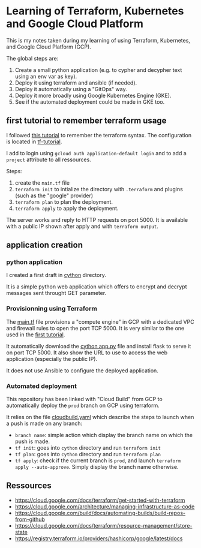 # Learning of Terraform, Kubernetes and Google Cloud Platform

This is my notes taken during my learning of using Terraform, Kubernetes, and Google Cloud Platform (GCP).

The global steps are:

1. Create a small python application (e.g. to cypher and decypher text using an env var as key).
1. Deploy it using terraform and ansible (if needed).
1. Deploy it automatically using a "GitOps" way.
1. Deploy it more broadly using Google Kubernetes Engine (GKE).
1. See if the automated deployment could be made in GKE too.

## first tutorial to remember terraform usage

I followed [this tutorial](https://cloud.google.com/docs/terraform/get-started-with-terraform?hl=fr) to remember the terraform syntax.
The configuration is located in [tf-tutorial](./tf-tutorial).

I add to login using `gcloud auth application-default login` and to add a `project` attribute to all ressources.

Steps:

1. create the `main.tf` file
1. `terraform init` to intialize the directory with `.terraform` and plugins (such as the "google" provider)
1. `terraform plan` to plan the deployment.
1. `terraform apply` to apply the deployment.

The server works and reply to HTTP requests on port 5000.
It is available with a public IP shown after apply and with `terraform output`.

## application creation

### python application

I created a first draft in [cython](cython/) directory.

It is a simple python web application which offers to encrypt and decrypt messages sent throught GET parameter.

### Provisionning using Terraform

The [main.tf](cython/main.tf) file provisions a "compute engine" in GCP with a dedicated VPC and firewall rules to open the port TCP 5000.
It is very similar to the one used in the [first tutorial](tf-tutorial/).

It automatically download the [cython app.py](cython/app.py) file and install flask to serve it on port TCP 5000.
It also show the URL to use to access the web application (especially the public IP).

It does not use Ansible to configure the deployed application.

### Automated deployment

This repository has been linked with "Cloud Build" from GCP to automatically deploy the `prod` branch on GCP using terraform.

It relies on the file [cloudbuild.yaml](cloudbuild.yaml) which describe the steps to launch when a push is made on any branch:

* `branch name`: simple action which display the branch name on which the push is made.
* `tf init`: goes into `cython` directory and run `terraform init`
* `tf plan`: goes into `cython` directory and run `terraform plan`
* `tf apply`: check if the current branch is `prod`, and launch `terraform apply --auto-approve`. Simply display the branch name otherwise.

## Ressources

* <https://cloud.google.com/docs/terraform/get-started-with-terraform>
* <https://cloud.google.com/architecture/managing-infrastructure-as-code>
* <https://cloud.google.com/build/docs/automating-builds/build-repos-from-github>
* <https://cloud.google.com/docs/terraform/resource-management/store-state>
* <https://registry.terraform.io/providers/hashicorp/google/latest/docs>
